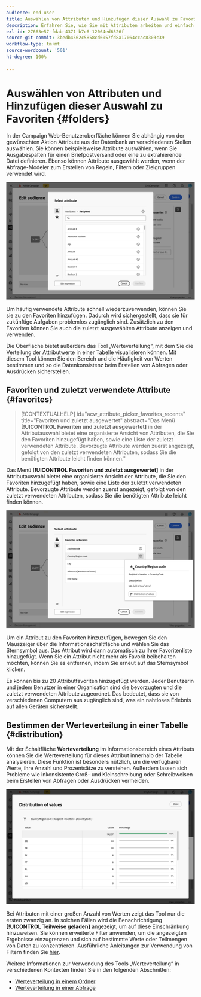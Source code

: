 ```yaml
---
audience: end-user
title: Auswählen von Attributen und Hinzufügen dieser Auswahl zu Favoriten
description: Erfahren Sie, wie Sie mit Attributen arbeiten und einfach auf bevorzugte und zuletzt verwendete Attribute zugreifen können.
exl-id: 27663e57-fdab-4371-b7c6-12064ed6526f
source-git-commit: 3bedb4562c5858cd6057fd8a17064ccac8303c39
workflow-type: tm+mt
source-wordcount: '501'
ht-degree: 100%

---
```


# Auswählen von Attributen und Hinzufügen dieser Auswahl zu Favoriten {#folders}

In der Campaign Web-Benutzeroberfläche können Sie abhängig von der gewünschten Aktion Attribute aus der Datenbank an verschiedenen Stellen auswählen. Sie können beispielsweise Attribute auswählen, wenn Sie Ausgabespalten für einen Briefpostversand oder eine zu extrahierende Datei definieren. Ebenso können Attribute ausgewählt werden, wenn der Abfrage-Modeler zum Erstellen von Regeln, Filtern oder Zielgruppen verwendet wird.

![](assets/attributes-list.png)

Um häufig verwendete Attribute schnell wiederzuverwenden, können Sie sie zu den Favoriten hinzufügen. Dadurch wird sichergestellt, dass sie für zukünftige Aufgaben problemlos zugänglich sind. Zusätzlich zu den Favoriten können Sie auch die zuletzt ausgewählten Attribute anzeigen und verwenden.

Die Oberfläche bietet außerdem das Tool „Werteverteilung“, mit dem Sie die Verteilung der Attributwerte in einer Tabelle visualisieren können. Mit diesem Tool können Sie den Bereich und die Häufigkeit von Werten bestimmen und so die Datenkonsistenz beim Erstellen von Abfragen oder Ausdrücken sicherstellen.

## Favoriten und zuletzt verwendete Attribute {#favorites}

>[!CONTEXTUALHELP]
>id="acw_attribute_picker_favorites_recents"
>title="Favoriten und zuletzt ausgewertet"
>abstract="Das Menü **[!UICONTROL Favoriten und zuletzt ausgewertet]** in der Attributauswahl bietet eine organisierte Ansicht von Attributen, die Sie den Favoriten hinzugefügt haben, sowie eine Liste der zuletzt verwendeten Attribute. Bevorzugte Attribute werden zuerst angezeigt, gefolgt von den zuletzt verwendeten Attributen, sodass Sie die benötigten Attribute leicht finden können."

Das Menü **[!UICONTROL Favoriten und zuletzt ausgewertet]** in der Attributauswahl bietet eine organisierte Ansicht der Attribute, die Sie den Favoriten hinzugefügt haben, sowie eine Liste der zuletzt verwendeten Attribute. Bevorzugte Attribute werden zuerst angezeigt, gefolgt von den zuletzt verwendeten Attributen, sodass Sie die benötigten Attribute leicht finden können.

![](assets/attributes-favorites.png)

Um ein Attribut zu den Favoriten hinzuzufügen, bewegen Sie den Mauszeiger über die Informationsschaltfläche und wählen Sie das Sternsymbol aus. Das Attribut wird dann automatisch zu Ihrer Favoritenliste hinzugefügt. Wenn Sie ein Attribut nicht mehr als Favorit beibehalten möchten, können Sie es entfernen, indem Sie erneut auf das Sternsymbol klicken.

Es können bis zu 20 Attributfavoriten hinzugefügt werden. Jeder Benutzerin und jedem Benutzer in einer Organisation sind die bevorzugten und die zuletzt verwendeten Attribute zugeordnet. Das bedeutet, dass sie von verschiedenen Computern aus zugänglich sind, was ein nahtloses Erlebnis auf allen Geräten sicherstellt.

## Bestimmen der Werteverteilung in einer Tabelle {#distribution}

Mit der Schaltfläche **Werteverteilung** im Informationsbereich eines Attributs können Sie die Werteverteilung für dieses Attribut innerhalb der Tabelle analysieren. Diese Funktion ist besonders nützlich, um die verfügbaren Werte, ihre Anzahl und Prozentsätze zu verstehen. Außerdem lassen sich Probleme wie inkonsistente Groß- und Kleinschreibung oder Schreibweisen beim Erstellen von Abfragen oder Ausdrücken vermeiden.

![](assets/attributes-distribution-values.png)

Bei Attributen mit einer großen Anzahl von Werten zeigt das Tool nur die ersten zwanzig an. In solchen Fällen wird die Benachrichtigung **[!UICONTROL Teilweise geladen]** angezeigt, um auf diese Einschränkung hinzuweisen. Sie können erweiterte Filter anwenden, um die angezeigten Ergebnisse einzugrenzen und sich auf bestimmte Werte oder Teilmengen von Daten zu konzentrieren. Ausführliche Anleitungen zur Verwendung von Filtern finden Sie [hier](../get-started/work-with-folders.md#filter-the-values).

Weitere Informationen zur Verwendung des Tools „Werteverteilung“ in verschiedenen Kontexten finden Sie in den folgenden Abschnitten:

- [Werteverteilung in einem Ordner](../get-started/work-with-folders.md##distribution-values-folder)
- [Werteverteilung in einer Abfrage](../query/build-query.md#distribution-values-query)
